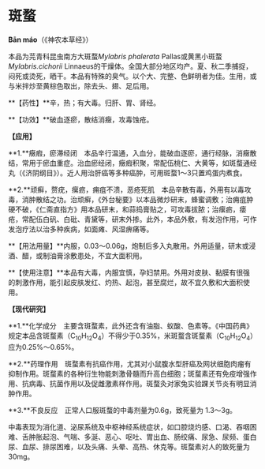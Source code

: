 # 斑蝥

**Bān máo**（《神农本草经》）

本品为芫青科昆虫南方大斑蝥*Mylabris phalerata* Pallas或黄黑小斑蝥*Mylabris.cichorii* Linnaeus的干燥体。全国大部分地区均产。夏、秋二季捕捉，闷死或烫死，晒干。本品有特殊的臭气。以个大、完整、色鲜明者为佳。生用，或与米拌炒至黄棕色取出，除去头、翅、足后用。

**【药性】**辛，热；有大毒。归肝、胃、肾经。

**【功效】**破血逐瘀，散结消癥，攻毒蚀疮。

**【应用】**

**1.**癥瘕，瘀滞经闭　本品辛行温通，入血分，能破血逐瘀，通行经脉，消癥散结，常用于瘀血重症。治血瘀经闭，癥瘕积聚，常配伍桃仁、大黄等，如斑蝥通经丸（《济阴纲目》）。近人用治肝癌等多种癌肿，可用斑蝥1～3只置鸡蛋内煮食。

**2.**顽癣，赘疣，瘰疬，痈疽不溃，恶疮死肌　本品辛散有毒，外用有以毒攻毒，消肿散结之功。治顽癣，《外台秘要》以本品微炒研末，蜂蜜调敷；治痈疽肿硬不破，《仁斋直指方》用本品研末，和蒜捣膏贴之，可攻毒拔脓；治瘰疬，瘘疮，常配伍白矾、白砒、青黛等，研末外掺。此外，本品外敷，有发泡作用，可作发泡疗法以治多种疾病，如面瘫、风湿痹痛等。

**【用法用量】**内服，0.03～0.06g，炮制后多入丸散用。外用适量，研末或浸酒、醋，或制油膏涂敷患处，不宜大面积用。

**【使用注意】**本品有大毒，内服宜慎，孕妇禁用。外用对皮肤、黏膜有很强的刺激作用，能引起皮肤发红、灼热、起泡，甚至腐烂，故不宜久敷和大面积使用。

**【现代研究】**

**1.**化学成分　主要含斑蝥素，此外还含有油脂、蚁酸、色素等。《中国药典》规定本品含斑蝥素（C<sub>10</sub>H<sub>12</sub>O<sub>4</sub>）不得少于0.35%，米斑蝥含斑蝥素（C<sub>10</sub>H<sub>12</sub>O<sub>4</sub>）应为0.25%～0.65%。

**2.**药理作用　斑蝥素有抗癌作用，尤其对小鼠腹水型肝癌及网状细胞肉瘤有抑制作用。斑蝥素的各种衍生物能刺激骨髓而升高白细胞；斑蝥素还有免疫增强作用、抗病毒、抗菌作用以及促雌激素样作用。斑蝥灸对家兔实验踝关节炎有明显消肿作用。

**3.**不良反应　正常人口服斑蝥的中毒剂量为0.6g，致死量为 1.3～3g。

中毒表现为消化道、泌尿系统及中枢神经系统症状，如口腔烧灼感、口渴、吞咽困难、舌肿胀起泡、气喘、多涎、恶心、呕吐、胃出血、肠绞痛、尿急、尿频、蛋白尿、血尿、排尿困难，以及头痛、头晕、高热、休克等。斑蝥素对人的致死量为30mg。